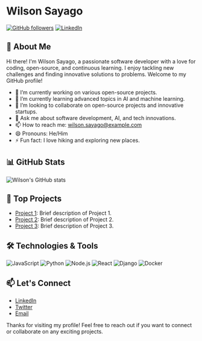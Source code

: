 # Wilson Sayago

[![GitHub followers](https://img.shields.io/github/followers/WilsonSayago?label=Follow&style=social)](https://github.com/WilsonSayago)
[![LinkedIn](https://img.shields.io/badge/LinkedIn-Connect-blue)](https://www.linkedin.com/in/wilsonsayago/)

## 👋 About Me

Hi there! I'm Wilson Sayago, a passionate software developer with a love for coding, open-source, and continuous learning. I enjoy tackling new challenges and finding innovative solutions to problems. Welcome to my GitHub profile!

- 🔭 I’m currently working on various open-source projects.
- 🌱 I’m currently learning advanced topics in AI and machine learning.
- 👯 I’m looking to collaborate on open-source projects and innovative startups.
- 💬 Ask me about software development, AI, and tech innovations.
- 📫 How to reach me: [wilson.sayago@example.com](mailto:wilson.sayago@example.com)
- 😄 Pronouns: He/Him
- ⚡ Fun fact: I love hiking and exploring new places.

## 📊 GitHub Stats

![Wilson's GitHub stats](https://github-readme-stats.vercel.app/api?username=WilsonSayago&show_icons=true&theme=radical)

## 🚀 Top Projects

- [Project 1](https://github.com/WilsonSayago/project1): Brief description of Project 1.
- [Project 2](https://github.com/WilsonSayago/project2): Brief description of Project 2.
- [Project 3](https://github.com/WilsonSayago/project3): Brief description of Project 3.

## 🛠️ Technologies & Tools

![JavaScript](https://img.shields.io/badge/JavaScript-323330?style=for-the-badge&logo=javascript)
![Python](https://img.shields.io/badge/Python-3776AB?style=for-the-badge&logo=python&logoColor=white)
![Node.js](https://img.shields.io/badge/Node.js-339933?style=for-the-badge&logo=nodedotjs&logoColor=white)
![React](https://img.shields.io/badge/React-20232A?style=for-the-badge&logo=react&logoColor=61DAFB)
![Django](https://img.shields.io/badge/Django-092E20?style=for-the-badge&logo=django&logoColor=white)
![Docker](https://img.shields.io/badge/Docker-2496ED?style=for-the-badge&logo=docker&logoColor=white)

## 📫 Let's Connect

- [LinkedIn](https://www.linkedin.com/in/wilsonsayago/)
- [Twitter](https://twitter.com/WilsonSayago)
- [Email](mailto:wilson.sayago@example.com)

Thanks for visiting my profile! Feel free to reach out if you want to connect or collaborate on any exciting projects.
